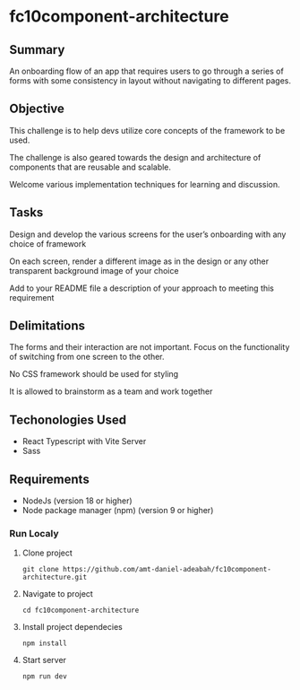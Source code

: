 # fc10component-architecture

## Summary
An onboarding flow of an app that requires users to go through a series of forms with some consistency in layout without navigating to different pages.

## Objective

This challenge is to help devs utilize core concepts of the framework to be used. 

The challenge is also geared towards the design and architecture of components that are reusable and scalable.

Welcome various implementation techniques for learning and discussion.

## Tasks

Design and develop the various screens for the user’s onboarding with any choice of framework

On each screen, render a different image as in the design or any other transparent background image of your choice

Add to your README file a description of your approach to meeting this requirement

## Delimitations

The forms and their interaction are not important. Focus on the functionality of switching from one screen to the other.

No CSS framework should be used for styling

It is allowed to brainstorm as a team and work together

## Techonologies Used

- React Typescript with Vite Server
- Sass

## Requirements

- NodeJs (version 18 or higher)
- Node package manager (npm) (version 9 or higher)

### Run Localy

1. Clone project

    ```shell
    git clone https://github.com/amt-daniel-adeabah/fc10component-architecture.git
    ```

2. Navigate to project

    ```shell
    cd fc10component-architecture
    ```

3. Install project dependecies

    ```shell
    npm install
    ```

4. Start server

    ```shell
    npm run dev
    ```
